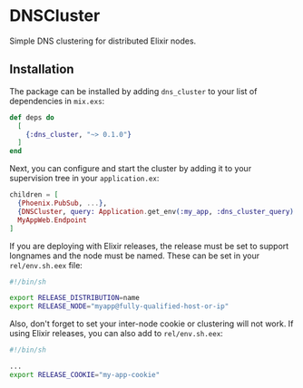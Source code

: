 # DNSCluster

Simple DNS clustering for distributed Elixir nodes.

## Installation

The package can be installed by adding `dns_cluster` to your list of dependencies in `mix.exs`:

```elixir
def deps do
  [
    {:dns_cluster, "~> 0.1.0"}
  ]
end
```

Next, you can configure and start the cluster by adding it to your supervision
tree in your `application.ex`:

```elixir
children = [
  {Phoenix.PubSub, ...},
  {DNSCluster, query: Application.get_env(:my_app, :dns_cluster_query) || :ignore},
  MyAppWeb.Endpoint
]
```

If you are deploying with Elixir releases, the release must be set to support longnames and
the node must be named. These can be set in your `rel/env.sh.eex` file:

```sh
#!/bin/sh

export RELEASE_DISTRIBUTION=name
export RELEASE_NODE="myapp@fully-qualified-host-or-ip"
```

Also, don't forget to set your inter-node cookie or clustering will not work. If using Elixir 
releases, you can also add to `rel/env.sh.eex`:

```sh
#!/bin/sh

...
export RELEASE_COOKIE="my-app-cookie"
```
